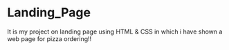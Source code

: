 # Landing_Page
It is my project on landing page using HTML & CSS in which i have shown a web page for pizza ordering!!
